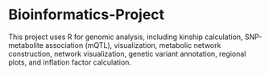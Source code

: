 # Bioinformatics-Project
This project uses R for genomic analysis, including kinship calculation, SNP-metabolite association (mQTL), visualization, metabolic network construction, network visualization, genetic variant annotation, regional plots, and inflation factor calculation.
